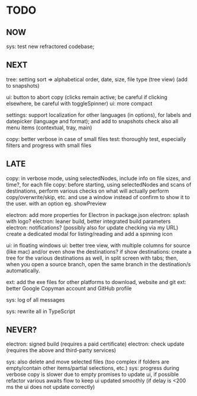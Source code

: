 # TODO

## NOW
sys: test new refractored codebase;

## NEXT
tree: setting sort => alphabetical order, date, size, file type (tree view)  (add to snapshots)

ui: button to abort copy (clicks remain active; be careful if clicking elsewhere, be careful with toggleSpinner)
ui: more compact

settings: support localization for other languages (in options), for labels and datepicker (language and format); and add to snapshots
          check also all menu items (contextual, tray, main)

copy: better verbose in case of small files
test: thoroughly test, especially filters and progress with small files

## LATE
copy: in verbose mode, using selectedNodes, include info on file sizes, and time?, for each file
copy: before starting, using selectedNodes and scans of destinations, perform various checks on what will actually perform copy/overwrite/skip, etc. and use a window instead of confirm to show it to the user.
      with an option eg. showPreview

electron: add more properties for Electron in package.json
electron: splash with logo?
electron: leaner build, better integrated build parameters
electron: notifications? (possibly also for update checking via my URL)
          create a dedicated modal for listing/reading and add a spinning icon

ui: in floating windows
ui: better tree view, with multiple columns for source (like mac) and/or even show the destinations?
    if show destinations: create a tree for the various destinations as well, in split screen with tabs; 
    then, when you open a source branch, open the same branch in the destination/s automatically.

ext: add the exe files for other platforms to download, website and git
ext: better Google Copyman account and GitHub profile

sys: log of all messages

sys: rewrite all in TypeScript

## NEVER?
electron: signed build (requires a paid certificate)
electron: check update (requires the above and third-party services)

sys: also delete and move selected files (too complex if folders are empty/contain other items/partial selections, etc.)
sys: progress during verbose copy is slower due to empty promises to update ui, if possible refactor various awaits flow to keep ui updated smoothly (if delay is <200 ms the ui does not update correctly)
